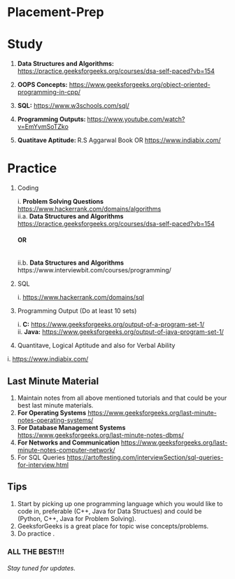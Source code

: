 # Placement-Prep

<h1>Study</h1>

1. <b>Data Structures and Algorithms:</b> https://practice.geeksforgeeks.org/courses/dsa-self-paced?vb=154 <br>

2. <b>OOPS Concepts:</b> https://www.geeksforgeeks.org/object-oriented-programming-in-cpp/ <br>

3. <b>SQL:</b> https://www.w3schools.com/sql/ <br>

4. <b> Programming Outputs: </b> https://www.youtube.com/watch?v=EmYvmSoTZko <br>

5. <b> Quatitave Aptitude: </b> R.S Aggarwal Book OR https://www.indiabix.com/ <br>

<h1>Practice</h1>

1. Coding
    
    i. <b>Problem Solving Questions</b> https://www.hackerrank.com/domains/algorithms <br>
	ii.a. <b> Data Structures and Algorithms </b> https://practice.geeksforgeeks.org/courses/dsa-self-paced?vb=154 <br>
      <h4> OR </h4> <br>
	ii.b. <b> Data Structures and Algorithms </b> https://www.interviewbit.com/courses/programming/ <br>
	

2. SQL

	i. https://www.hackerrank.com/domains/sql

3. Programming Output (Do at least 10 sets)

	i. <b>C:</b> https://www.geeksforgeeks.org/output-of-a-program-set-1/ <br>
	ii. <b>Java:</b> https://www.geeksforgeeks.org/output-of-java-program-set-1/
  
4. Quantitave, Logical Aptitude and also for Verbal Ability

  i. https://www.indiabix.com/

<h2>Last Minute Material</h2>

1. Maintain notes from all above mentioned tutorials and that could be your best last minute materials.
2. <b> For Operating Systems</b> https://www.geeksforgeeks.org/last-minute-notes-operating-systems/<br>
3. <b> For Database Management Systems</b> https://www.geeksforgeeks.org/last-minute-notes-dbms/ <br>
4. <b> For Networks and Communication </b> https://www.geeksforgeeks.org/last-minute-notes-computer-network/ <br>
5. For SQL Queries </b> https://artoftesting.com/interviewSection/sql-queries-for-interview.html </br>

<h2>Tips</h2>

1. Start by picking up one programming language which you would like to code in, preferable (C++, Java for Data Structues)
   and could be (Python, C++, Java for Problem Solving). <br>
2. GeeksforGeeks is a great place for topic wise concepts/problems. <br>
3. Do practice . <br>



<h3>ALL THE BEST!!!</h3>

<h6><i>Stay tuned for updates.</i></h6>

